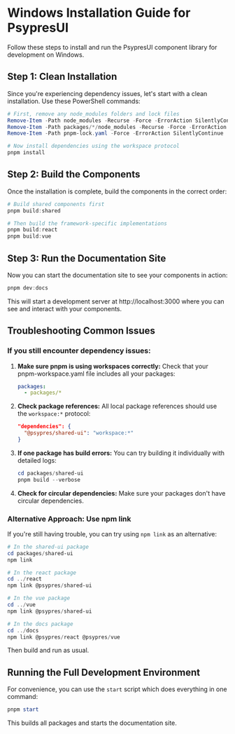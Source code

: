 # Windows Installation Guide for PsypresUI

Follow these steps to install and run the PsypresUI component library for development on Windows.

## Step 1: Clean Installation

Since you're experiencing dependency issues, let's start with a clean installation. Use these PowerShell commands:

```powershell
# First, remove any node_modules folders and lock files
Remove-Item -Path node_modules -Recurse -Force -ErrorAction SilentlyContinue
Remove-Item -Path packages/*/node_modules -Recurse -Force -ErrorAction SilentlyContinue
Remove-Item -Path pnpm-lock.yaml -Force -ErrorAction SilentlyContinue

# Now install dependencies using the workspace protocol
pnpm install
```

## Step 2: Build the Components

Once the installation is complete, build the components in the correct order:

```powershell
# Build shared components first
pnpm build:shared

# Then build the framework-specific implementations
pnpm build:react
pnpm build:vue
```

## Step 3: Run the Documentation Site

Now you can start the documentation site to see your components in action:

```powershell
pnpm dev:docs
```

This will start a development server at http://localhost:3000 where you can see and interact with your components.

## Troubleshooting Common Issues

### If you still encounter dependency issues:

1. **Make sure pnpm is using workspaces correctly:**
   Check that your pnpm-workspace.yaml file includes all your packages:

   ```yaml
   packages:
     - packages/*
   ```

2. **Check package references:**
   All local package references should use the `workspace:*` protocol:

   ```json
   "dependencies": {
     "@psypres/shared-ui": "workspace:*"
   }
   ```

3. **If one package has build errors:**
   You can try building it individually with detailed logs:

   ```powershell
   cd packages/shared-ui
   pnpm build --verbose
   ```

4. **Check for circular dependencies:**
   Make sure your packages don't have circular dependencies.

### Alternative Approach: Use npm link

If you're still having trouble, you can try using `npm link` as an alternative:

```powershell
# In the shared-ui package
cd packages/shared-ui
npm link

# In the react package
cd ../react
npm link @psypres/shared-ui

# In the vue package
cd ../vue
npm link @psypres/shared-ui

# In the docs package
cd ../docs
npm link @psypres/react @psypres/vue
```

Then build and run as usual.

## Running the Full Development Environment

For convenience, you can use the `start` script which does everything in one command:

```powershell
pnpm start
```

This builds all packages and starts the documentation site.
